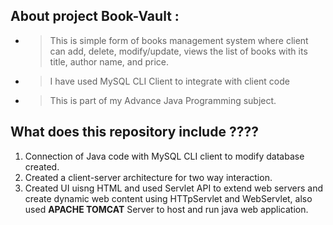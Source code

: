 ## About project **Book-Vault** :
- >This is simple form of books management system where client can add, delete, modify/update, views the list of books with its title, author name, and price.
- >I have used MySQL CLI Client to integrate with client code
- >This is part of my Advance Java Programming subject.

## What does this repository include ????
1. Connection of Java code with MySQL CLI client to modify database created.
2. Created a client-server architecture for two way interaction.
3. Created UI uisng HTML and used Servlet API to extend web servers and create dynamic web content using HTTpServlet and WebServlet, also used **APACHE TOMCAT** Server to host and run java web application.
